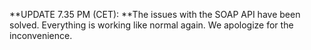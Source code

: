 **UPDATE 7.35 PM (CET): **The issues with the SOAP API have been solved.
Everything is working like normal again. We apologize for the
inconvenience. 
